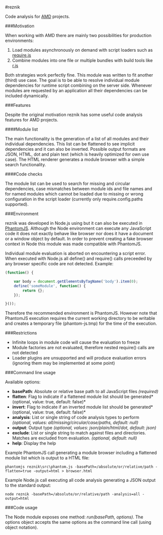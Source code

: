 #reznik

Code analysis for [AMD](https://github.com/amdjs/amdjs-api/wiki/AMD) projects.

###Motivation

When working with AMD there are mainly two possibilities for production environments:

1. Load modules asynchronously on demand with script loaders such as [require.js](https://github.com/jrburke/requirejs)
2. Combine modules into one file or multiple bundles with build tools like [r.js](https://github.com/jrburke/r.js)

Both strategies work perfectly fine. This module was written to fit another (third) use case.
The goal is to be able to resolve individual module dependencies for runtime script combining on the server side.
Whenever modules are requested by an application all their dependencies can be included dynamically.

###Features

Despite the original motivation reznik has some useful code analysis features for AMD projects.

####Module list

The main functionality is the generation of a list of all modules and their individual dependencies.
This list can be flattened to see implicit dependencies and it can also be inverted.
Possible output formats are JSON, HTML, dot and plain text (which is heavily optimized for own use case).
The HTML renderer generates a module browser with a simple search functionality.

####Code checks

The module list can be used to search for missing and circular dependencies,
case mismatches between module ids and file names and for named modules which cannot be loaded
due to missing or wrong configuration in the script loader (currently only require.config.paths supported).

###Environment

reznik was developed in Node.js using but it can also be executed in [PhantomJS](http://www.phantomjs.org/).
Although the Node environment can execute any JavaScript code it does not exactly behave like browser
nor does it have a document or a window object by default.
In order to prevent creating a fake browser context in Node this module was made compatible with PhantomJS.

Individual module evaluation is aborted on encountering a script error.
When executed with Node.js all define() and require() calls preceeded by any browser specific code are not detected.
Example:

```javascript
(function() {

    var body = document.getElementsByTagName('body').item(0);
    define('someModule', function() {
        return {};
    });

}());
```

Therefore the recommended environment is PhantomJS. However note that PhantomJS execution requires the current working
directory to be writable and creates a temporary file (phantom-js.tmp) for the time of the execution.

###Restrictions

- Infinite loops in module code will cause the evaluation to freeze
- Module factories are not evaluated, therefore nested require() calls are not detected
- Loader plugins are unsupported and will produce evaluation errors (ignoring them may be implemented at some point)

###Command line usage

Available options:

* **basePath**: Absolute or relative base path to all JavaScript files *(required)*
* **flatten**: Flag to indicate if a flattened module list should be generated*(optional, value: true, default: false)*
* **invert**: Flag to indicate if an inverted module list should be generated*(optional, value: true, default: false)*
* **analysis**: List or single string of code analysis types to perform *(optional, values: all/missing/circular/case/paths, default: null)*
* **output**: Output type *(optional, values: json/plain/html/dot, default: json)*
* **exclude**: List or single string to match against files and directories. Matches are excluded from evaluation. *(optional, default: null)*
* **help**: Display the help

Example PhantomJS call generating a module browser including a flattened module list which is output to a HTML file:

    phantomjs reznik\src\phantom.js -basePath=/absolute/or/relative/path -flatten=true -output=html > browser.html

Example Node.js call executing all code analysis generating a JSON output to the standard output:

    node reznik -basePath=/absolute/or/relative/path -analysis=all -output=html

###Code usage

The Node module exposes one method: *run(basePath, options)*.
The options object accepts the same options as the command line call (using object notation).